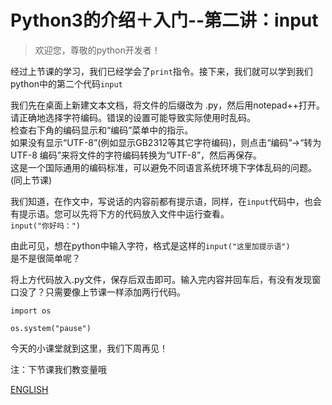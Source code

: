 # Python3的介绍＋入门--第二讲：input

> 欢迎您，尊敬的python开发者！

经过上节课的学习，我们已经学会了```print```指令。接下来，我们就可以学到我们python中的第二个代码```input```

我们先在桌面上新建文本文档，将文件的后缀改为 .py，然后用notepad++打开。  
请正确地选择字符编码。错误的设置可能导致实际使用时乱码。  
检查右下角的编码显示和“编码”菜单中的指示。  
如果没有显示“UTF-8”(例如显示GB2312等其它字符编码)，则点击“编码”->“转为 UTF-8 编码”来将文件的字符编码转换为“UTF-8”，然后再保存。    
这是一个国际通用的编码标准，可以避免不同语言系统环境下字体乱码的问题。(同上节课)

我们知道，在作文中，写说话的内容前都有提示语，同样，在```input```代码中，也会有提示语。您可以先将下方的代码放入文件中运行查看。   
```input("你好吗：")```

由此可见，想在python中输入字符，格式是这样的```input("这里加提示语")```  
是不是很简单呢？

将上方代码放入.py文件，保存后双击即可。输入完内容并回车后，有没有发现窗口没了？只需要像上节课一样添加两行代码。

```import os```

```os.system("pause")```

今天的小课堂就到这里，我们下周再见！

注：下节课我们教变量哦

[ENGLISH](https://translate.google.com/translate?hl=&sl=zh-CN&tl=en&u=https%3A%2F%2Fjonathanqwq.github.io%2Fpython-class%2F%23%2Fclass4&sandbox=1)